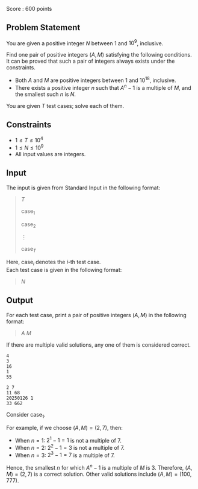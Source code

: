 Score : $600$ points

## Problem Statement

You are given a positive integer $N$ between $1$ and $10^9$, inclusive.

Find one pair of positive integers $(A, M)$ satisfying the following conditions. It can be proved that such a pair of integers always exists under the constraints.

- Both $A$ and $M$ are positive integers between $1$ and $10^{18}$, inclusive.
- There exists a positive integer $n$ such that $A^n - 1$ is a multiple of $M$, and the smallest such $n$ is $N$.

You are given $T$ test cases; solve each of them.

## Constraints

- $1 \le T \le 10^4$
- $1 \le N \le 10^9$
- All input values are integers.

## Input

The input is given from Standard Input in the following format:

> $T$
> 
> $\text{case}_1$
> 
> $\text{case}_2$
> 
> $\vdots$
> 
> $\text{case}_T$

Here, $\text{case}_i$ denotes the $i$-th test case.<br>
Each test case is given in the following format:

> $N$

## Output

For each test case, print a pair of positive integers $(A, M)$ in the following format:

> $A$ $M$

If there are multiple valid solutions, any one of them is considered correct.

```input1
4
3
16
1
55
```

```output1
2 7
11 68
20250126 1
33 662
```

Consider $\text{case}_1$.

For example, if we choose $(A,M)=(2,7)$, then:

- When $n=1$: $2^1 - 1 = 1$ is not a multiple of $7$.
- When $n=2$: $2^2 - 1 = 3$ is not a multiple of $7$.
- When $n=3$: $2^3 - 1 = 7$ is a multiple of $7$.

Hence, the smallest $n$ for which $A^n - 1$ is a multiple of $M$ is $3$. Therefore, $(A,M)=(2,7)$ is a correct solution. Other valid solutions include $(A,M)=(100,777)$.